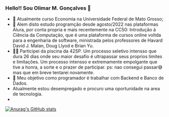 ### Hello!! Sou Olimar M. Gonçalves 👋


- 🔭 Atualmente curso Economia na Universidade Federal de Mato Grosso;
- 🌱 Alem disto estudo programção desde agosto/2022 nas plataformas Alura, por conta propria e mais recentemente na CC50: Introdução à Ciência da Computação, que é uma plataforma  de cursos online voltda para a engenharia de software, ministrada pelos professores de Havard David J. Malan, Doug Llyod e Brian Yu.
- 🤽‍♀️ Participei da piscina da 42SP. Um processo seletivo intensso que dura 26 dias onde seu maior desafio é ultrapassar seus proprios limites e limitações. Um processo intensso e extremamente empolgante que tive a honra, a sorte e o prazer de participar. ps: nao consegui passar😅 mas que em breve tentarei novamente.
- 🤔 Meu objetivo como programador é trabalhar com Backend e Banco de Dados.
- Atualmente estou desempregado e procuro uma oportunidade na area de tecnologia.
- 

[![Anurag's GitHub stats](https://github-readme-stats.vercel.app/api?username=Beethovencba)](https://github.com/Beethovencba/github-readme-stats)
